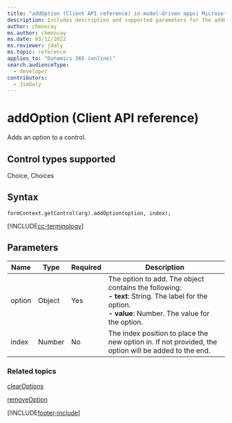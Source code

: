 ```yaml
---
title: "addOption (Client API reference) in model-driven apps| MicrosoftDocs"
description: Includes description and supported parameters for the addOption method.
author: chmoncay
ms.author: chmoncay
ms.date: 03/12/2022
ms.reviewer: jdaly
ms.topic: reference
applies_to: "Dynamics 365 (online)"
search.audienceType: 
  - developer
contributors:
  - JimDaly
---
```

# addOption (Client API reference)

Adds an option to a control. 

## Control types supported

Choice, Choices

## Syntax

`formContext.getControl(arg).addOption(option, index);`

[!INCLUDE[cc-terminology](../../../../data-platform/includes/cc-terminology.md)]

## Parameters

|Name | Type | Required | Description|
|--|--|--|--|
|option |Object |Yes|The option to add. The object contains the following:<br/>**- text**: String. The label for the option.<br/>**- value**: Number. The value for the option.|
|index |Number |No|The index position to place the new option in. If not provided, the option will be added to the end.|

### Related topics

[clearOptions](clearOptions.md)

[removeOption](removeOption.md)

[!INCLUDE[footer-include](../../../../../includes/footer-banner.md)]
